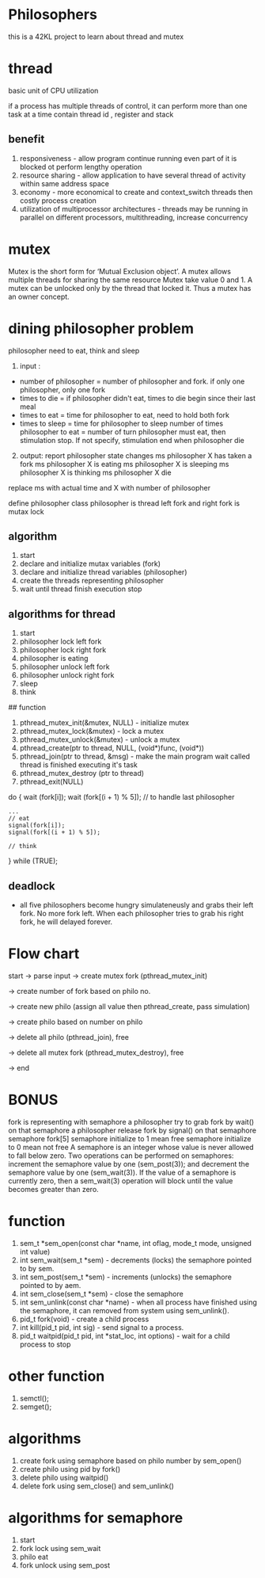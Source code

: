# Philosophers
this is a 42KL project to learn about 
thread and mutex


# thread
basic unit of CPU utilization

if a process has multiple threads of control,
it can perform more than one task at a time
contain thread id , register and stack

## benefit
1. responsiveness - allow program continue running even part of it is blocked ot perform lengthy operation
2. resource sharing - allow application to have several thread of activity within same address space 
3. economy - more economical to create and context_switch threads then costly process creation
4. utilization of multiprocessor architectures - threads may be running in parallel on different processors, multithreading, increase concurrency

# mutex
Mutex is the short form for ‘Mutual Exclusion object’. 
A mutex allows multiple threads for sharing the same resource
Mutex take value 0 and 1. A mutex can be unlocked only by the 
thread that locked it. Thus a mutex has an owner concept.


# dining philosopher problem
philosopher need to eat, think and sleep

1. input : 
* number of philosopher = number of philosopher and fork. if only one philosopher, only one fork
* times to die = if philosopher didn't eat, times to die begin since their last meal
* times to eat = time for philosopher to eat, need to hold both fork
* times to sleep = time for philosopher to sleep
number of times philosopher to eat =  number of turn philosopher must eat, then stimulation stop. If not specify, stimulation end when philosopher die

2. output:
report philosopher state changes
ms philosopher X has taken a fork
ms philosopher X is eating
ms philosopher X is sleeping
ms philosopher X is thinking
ms philosopher X die

replace ms with actual time and X with number of philosopher

define philosopher class
philosopher is thread
left fork and right fork is mutax lock

## algorithm
1. start
2. declare and initialize mutax variables (fork)
3. declare and initialize thread variables (philosopher)
4. create the threads representing philosopher
5. wait until thread finish execution stop

## algorithms for thread
1. start
2. philosopher lock left fork
3. philosopher lock right fork
4. philosopher is eating
5. philosopher unlock left fork
6. philosopher unlock right fork
7. sleep
8. think

## function
1. pthread_mutex_init(&mutex, NULL) - initialize mutex
2. pthread_mutex_lock(&mutex) - lock a mutex
3. pthread_mutex_unlock(&mutex) - unlock a mutex
4. pthread_create(ptr to thread, NULL, (void*)func, (void*))
5. pthread_join(ptr to thread, &msg) - make the main program wait
called thread is finished executing it's task
6. pthread_mutex_destroy (ptr to thread)
7. pthread_exit(NULL)

do {
	wait (fork[i]);
	wait (fork[(i + 1) % 5]);  // to handle last philosopher

	...
	// eat
	signal(fork[i]);
	signal(fork[(i + 1) % 5]);

	// think
} while (TRUE);

## deadlock 

- all five philosophers become hungry simulateneusly and grabs their left fork. No more fork left. When each philosopher tries to grab his right fork, he will delayed forever.

# Flow chart
start -> parse input -> create mutex fork (pthread_mutex_init)

-> create number of fork based on philo no. 

-> create new philo (assign all value then pthread_create, pass simulation)

-> create philo based on number on philo

-> delete all philo (pthread_join), free

-> delete all mutex fork (pthread_mutex_destroy), free

-> end


# BONUS

fork is representing with semaphore
a philosopher try to grab fork by wait() on that semaphore
a philosopher release fork by signal() on that semaphore
semaphore fork[5]
semaphore initialize to 1 mean free
semaphore initialize to 0 mean not free
A semaphore is an integer whose value is never allowed to fall
below zero.  Two operations can be performed on semaphores:
increment the semaphore value by one (sem_post(3)); and decrement
the semaphore value by one (sem_wait(3)).  If the value of a
semaphore is currently zero, then a sem_wait(3) operation will
block until the value becomes greater than zero.

# function
1. sem_t *sem_open(const char *name, int oflag, mode_t mode, unsigned int value)
2. int sem_wait(sem_t *sem) - decrements (locks) the semaphore pointed to by sem.
3. int sem_post(sem_t *sem) - increments (unlocks) the semaphore pointed to by aem.
4. int sem_close(sem_t *sem) - close the semaphore
5. int sem_unlink(const char *name) - when all process have finished using the semaphore, it can removed
from system using sem_unlink().
6. pid_t fork(void) - create a child process
7. int kill(pid_t pid, int sig) - send signal to a process.
8. pid_t waitpid(pid_t pid, int *stat_loc, int options) - wait for a child process to stop

# other function
1. semctl();
2. semget();

# algorithms
1. create fork using semaphore based on philo number by sem_open()
2. create philo using pid by fork()
3. delete philo using waitpid()
4. delete fork using sem_close() and sem_unlink()

# algorithms for semaphore
1. start
2. fork lock using sem_wait
3. philo eat
4. fork unlock using sem_post